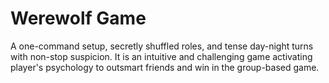 # Werewolf Game 

A one-command setup, secretly shuffled roles, and tense day-night turns with non-stop suspicion. It is an intuitive and challenging game activating player's psychology to outsmart friends and win in the group-based game.


